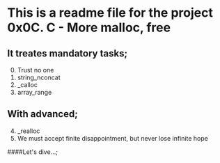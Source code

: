 # This is a readme file for the project 0x0C. C - More malloc, free

## It treates mandatory tasks;
0. Trust no one
1. string_nconcat
2. _calloc
3. array_range

## With advanced;
4. _realloc
5. We must accept finite disappointment, but never lose infinite hope


####Let's dive...;